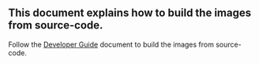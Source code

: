 ## This document explains how to build the images from source-code.

Follow the [Developer Guide](../documentation/IOS-MCN%20CORE%20Developer%20Guide.md) document to build the images from source-code.